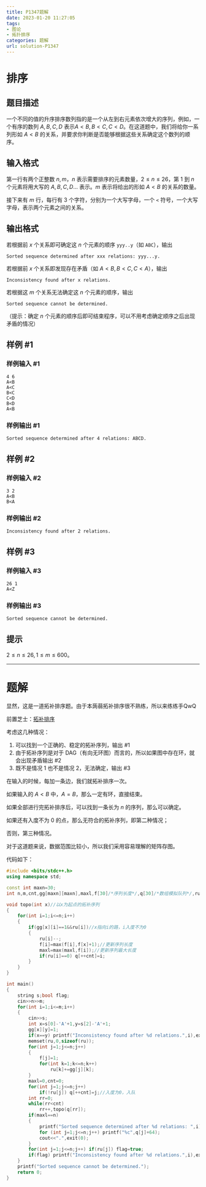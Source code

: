 ```yaml
---
title: P1347题解
date: 2023-01-20 11:27:05
tags:
- 图论
- 拓扑排序
categories: 题解
url: solution-P1347
---
```


# 排序

## 题目描述

一个不同的值的升序排序数列指的是一个从左到右元素依次增大的序列，例如，一个有序的数列 $A,B,C,D$ 表示$A<B,B<C,C<D$。在这道题中，我们将给你一系列形如 $A<B$ 的关系，并要求你判断是否能够根据这些关系确定这个数列的顺序。

## 输入格式

第一行有两个正整数 $n,m$，$n$ 表示需要排序的元素数量，$2\leq n\leq 26$，第 $1$ 到 $n$ 个元素将用大写的 $A,B,C,D\dots$ 表示。$m$ 表示将给出的形如 $A<B$ 的关系的数量。

接下来有 $m$ 行，每行有 $3$ 个字符，分别为一个大写字母，一个 `<` 符号，一个大写字母，表示两个元素之间的关系。

## 输出格式

若根据前 $x$ 个关系即可确定这 $n$ 个元素的顺序 `yyy..y`（如 `ABC`），输出

`Sorted sequence determined after xxx relations: yyy...y.`

若根据前 $x$ 个关系即发现存在矛盾（如 $A<B,B<C,C<A$），输出

`Inconsistency found after x relations.`

若根据这 $m$ 个关系无法确定这 $n$ 个元素的顺序，输出

`Sorted sequence cannot be determined.`

（提示：确定 $n$ 个元素的顺序后即可结束程序，可以不用考虑确定顺序之后出现矛盾的情况）

## 样例 #1

### 样例输入 #1

```in
4 6
A<B
A<C
B<C
C<D
B<D
A<B
```

### 样例输出 #1

```out
Sorted sequence determined after 4 relations: ABCD.
```

## 样例 #2

### 样例输入 #2

```in
3 2
A<B
B<A
```

### 样例输出 #2

```out
Inconsistency found after 2 relations.
```

## 样例 #3

### 样例输入 #3

```in
26 1
A<Z
```

### 样例输出 #3

```out
Sorted sequence cannot be determined.
```

## 提示

$2 \leq n \leq 26,1 \leq m \leq 600$。

---

# 题解

显然，这是一道拓补排序题。由于本蒟蒻拓补排序很不熟练，所以来练练手QwQ

前置芝士：[拓补排序](https://ncwzdlsd.top/articles/topological/)

考虑这几种情况：

1. 可以找到一个正确的、稳定的拓补序列，输出 #$1$
2. 由于拓补序列是对于 DAG（有向无环图）而言的，所以如果图中存在环，就会出现矛盾输出 #$2$
3. 既不是情况 $1$ 也不是情况 $2$，无法确定，输出 #$3$

在输入的时候，每加一条边，我们就拓补排序一次。

如果输入的 $A<B$ 中，$A=B$，那么一定有环，直接结束。

如果全部进行完拓补排序后，可以找到一条长为 $n$ 的序列，那么可以确定。

如果还有入度不为 $0$ 的点，那么无符合的拓补序列，即第二种情况；

否则，第三种情况。

对于这道题来说，数据范围比较小，所以我们采用容易理解的矩阵存图。

代码如下：

```cpp
#include <bits/stdc++.h>
using namespace std;

const int maxn=30;
int n,m,cnt,gg[maxn][maxn],maxl,f[30]/*序列长度*/,q[30]/*数组模拟队列*/,ru[100]/*入度*/;

void topo(int x)//以x为起点的拓补序列
{
	for(int i=1;i<=n;i++)
	{
		if(gg[x][i]==1&&ru[i])//x指向i的路，i入度不为0
		{
			ru[i]--;
			f[i]=max(f[i],f[x]+1);//更新序列长度
			maxl=max(maxl,f[i]);//更新序列最大长度
			if(ru[i]==0) q[++cnt]=i;
		}
	}
}

int main()
{
	string s;bool flag;
	cin>>n>>m;
	for(int i=1;i<=m;i++)
	{
		cin>>s;
		int x=s[0]-'A'+1,y=s[2]-'A'+1;
		gg[x][y]=1;
		if(x==y) printf("Inconsistency found after %d relations.",i),exit(0);
		memset(ru,0,sizeof(ru));
		for(int j=1;j<=n;j++)
		{
			f[j]=1;
			for(int k=1;k<=n;k++)
				ru[k]+=gg[j][k];
		}
		maxl=0,cnt=0;
		for(int j=1;j<=n;j++)
			if(!ru[j]) q[++cnt]=j;//入度为0，入队
		int rr=0;
		while(rr<cnt)
			rr++,topo(q[rr]);
		if(maxl==n)
		{
			printf("Sorted sequence determined after %d relations: ",i);
	    	for (int j=1;j<=n;j++) printf("%c",q[j]+64);
	    	cout<<".",exit(0);
		}
		for(int j=1;j<=n;j++) if(ru[j]) flag=true;
		if(flag) printf("Inconsistency found after %d relations.",i),exit(0);
	}
	printf("Sorted sequence cannot be determined.");
	return 0;
}
```

